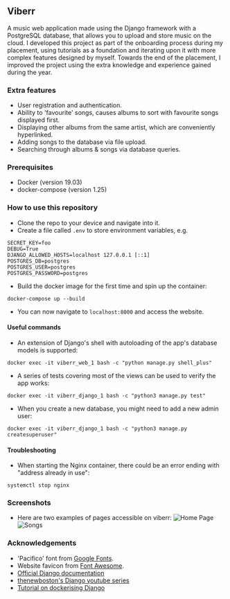 ## Viberr

A music web application made using the Django framework with a PostgreSQL database, that allows you to upload and store music on the cloud. I developed this project as part of the onboarding process during my placement, using tutorials as a foundation and iterating upon it with more complex features designed by myself. Towards the end of the placement, I improved the project using the extra knowledge and experience gained during the year.

### Extra features
* User registration and authentication.
* Ability to 'favourite' songs, causes albums to sort with favourite songs displayed first.
* Displaying other albums from the same artist, which are conveniently hyperlinked.
* Adding songs to the database via file upload.
* Searching through albums & songs via database queries.

### Prerequisites
* Docker (version 19.03)
* docker-compose (version 1.25)

### How to use this repository
* Clone the repo to your device and navigate into it.
* Create a file called `.env` to store environment variables, e.g.
```
SECRET_KEY=foo
DEBUG=True
DJANGO_ALLOWED_HOSTS=localhost 127.0.0.1 [::1]
POSTGRES_DB=postgres
POSTGRES_USER=postgres
POSTGRES_PASSWORD=postgres
```
* Build the docker image for the first time and spin up the container:  
```
docker-compose up --build
```
* You can now navigate to `localhost:8000` and access the website.

#### Useful commands
* An extension of Django's shell with autoloading of the app's database models is supported:
```
docker exec -it viberr_web_1 bash -c "python manage.py shell_plus"
```
* A series of tests covering most of the views can be used to verify the app works:  
```
docker exec -it viberr_django_1 bash -c "python3 manage.py test"
```
* When you create a new database, you might need to add a new admin user:
```
docker exec -it viberr_django_1 bash -c "python3 manage.py createsuperuser"
```

#### Troubleshooting
* When starting the Nginx container, there could be an error ending with "address already in use":
```
systemctl stop nginx
```

### Screenshots
* Here are two examples of pages accessible on viberr:
![Home Page](https://i.imgur.com/FrJNPK5.png)
![Songs](https://i.imgur.com/durTSd9.png)

### Acknowledgements
* 'Pacifico' font from [Google Fonts](https://fonts.google.com/specimen/Pacifico).
* Website favicon from [Font Awesome](https://fontawesome.com/icons/headphones-alt?style=solid).
* [Official Django documentation](https://docs.djangoproject.com/en/3.0/intro/tutorial01/)
* [thenewboston's Django youtube series](https://www.youtube.com/watch?v=qgGIqRFvFFk&list=PL6gx4Cwl9DGBlmzzFcLgDhKTTfNLfX1IK)
* [Tutorial on dockerising Django](https://testdriven.io/blog/dockerizing-django-with-postgres-gunicorn-and-nginx/)

